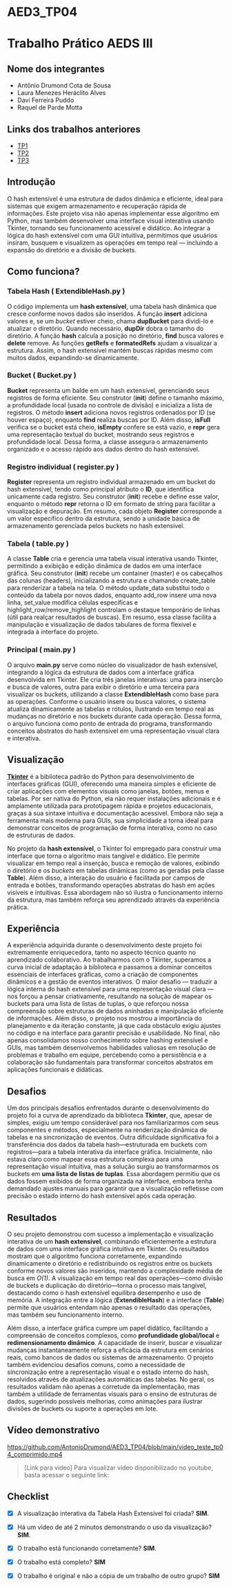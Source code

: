 # AED3_TP04
# Trabalho Prático AEDS III

## Nome dos integrantes

 - Antônio Drumond Cota de Sousa
 - Laura Menezes Heráclito Alves
 - Davi Ferreira Puddo
 - Raquel de Parde Motta
   
## Links dos trabalhos anteriores
- [TP1](https://github.com/AntonioDrumond/AED3_TP01/)
- [TP2](https://github.com/AntonioDrumond/AED3_TP02/)
- [TP3](https://github.com/davipuddo/AED3_TP03)

## Introdução

O hash extensível é uma estrutura de dados dinâmica e eficiente, ideal para sistemas que exigem armazenamento e recuperação rápida de informações. Este projeto visa não apenas implementar esse algoritmo em Python, mas também desenvolver uma interface visual interativa usando Tkinter, tornando seu funcionamento acessível e didático. Ao integrar a lógica do hash extensível com uma GUI intuitiva, permitimos que usuários insiram, busquem e visualizem as operações em tempo real — incluindo a expansão do diretório e a divisão de buckets.

## Como funciona?
### Tabela Hash ( ExtendibleHash.py )
O código implementa um **hash extensível**, uma tabela hash dinâmica que cresce conforme novos dados são inseridos. A função **insert** adiciona valores e, se um *bucket* estiver cheio, chama **dupBucket** para dividi-lo e atualizar o diretório. Quando necessário, **dupDir** dobra o tamanho do diretório. A função **hash** calcula a posição no diretório, **find** busca valores e **delete** remove. As funções **getRefs** e **formatedRefs** ajudam a visualizar a estrutura. Assim, o hash extensível mantém buscas rápidas mesmo com muitos dados, expandindo-se dinamicamente.

### Bucket ( Bucket.py )
**Bucket** representa um balde em um hash extensível, gerenciando seus registros de forma eficiente. Seu construtor (__init__) define o tamanho máximo, a profundidade local (usada no controle de divisão) e inicializa a lista de registros. O método **insert** adiciona novos registros ordenados por ID (se houver espaço), enquanto **find** realiza buscas por ID. Além disso, **isFull** verifica se o bucket está cheio, **isEmpty** confere se está vazio, e **__repr__** gera uma representação textual do bucket, mostrando seus registros e profundidade local. Dessa forma, a classe assegura o armazenamento organizado e o acesso rápido aos dados dentro do hash extensível.

### Registro individual ( register.py )
**Register** representa um registro individual armazenado em um bucket do hash extensível, tendo como principal atributo o **ID**, que identifica unicamente cada registro. Seu construtor (__init__) recebe e define esse valor, enquanto o método __repr__ retorna o ID em formato de string para facilitar a visualização e depuração. Em resumo, cada objeto **Register** corresponde a um valor específico dentro da estrutura, sendo a unidade básica de armazenamento gerenciada pelos buckets no hash extensível.

### Tabela ( table.py )
A classe **Table** cria e gerencia uma tabela visual interativa usando Tkinter, permitindo a exibição e edição dinâmica de dados em uma interface gráfica. Seu construtor (__init__) recebe um container (master) e os cabeçalhos das colunas (headers), inicializando a estrutura e chamando create_table para renderizar a tabela na tela. O método update_data substitui todo o conteúdo da tabela por novos dados, enquanto add_row insere uma nova linha, set_value modifica células específicas e highlight_row/remove_highlight controlam o destaque temporário de linhas (útil para realçar resultados de buscas). Em resumo, essa classe facilita a manipulação e visualização de dados tabulares de forma flexível e integrada à interface do projeto.

### Principal ( main.py )
O arquivo **main.py** serve como núcleo do visualizador de hash extensível, integrando a lógica da estrutura de dados com a interface gráfica desenvolvida em Tkinter. Ele cria três janelas interativas: uma para inserção e busca de valores, outra para exibir o diretório e uma terceira para visualizar os buckets, utilizando a classe **ExtendibleHash** como base para as operações. Conforme o usuário insere ou busca valores, o sistema atualiza dinamicamente as tabelas e rótulos, ilustrando em tempo real as mudanças no diretório e nos buckets durante cada operação. Dessa forma, o arquivo funciona como ponto de entrada do programa, transformando conceitos abstratos do hash extensível em uma representação visual clara e interativa.

## Visualização
[**Tkinter**](https://docs.python.org/pt-br/3.13/library/tkinter.html) é a biblioteca padrão do Python para desenvolvimento de interfaces gráficas (GUI), oferecendo uma maneira simples e eficiente de criar aplicações com elementos visuais como janelas, botões, menus e tabelas. Por ser nativa do Python, ela não requer instalações adicionais e é amplamente utilizada para prototipagem rápida e projetos educacionais, graças à sua sintaxe intuitiva e documentação acessível. Embora não seja a ferramenta mais moderna para GUIs, sua simplicidade a torna ideal para demonstrar conceitos de programação de forma interativa, como no caso de estruturas de dados.  

No projeto da **hash extensível**, o Tkinter foi empregado para construir uma interface que torna o algoritmo mais tangível e didático. Ele permite visualizar em tempo real a inserção, busca e remoção de valores, exibindo o diretório e os *buckets* em tabelas dinâmicas (como as geradas pela classe **Table**). Além disso, a interação do usuário é facilitada por campos de entrada e botões, transformando operações abstratas do hash em ações visíveis e intuitivas. Essa abordagem não só ilustra o funcionamento interno da estrutura, mas também reforça seu aprendizado através da experiência prática.

## Experiência

A experiência adquirida durante o desenvolvimento deste projeto foi extremamente enriquecedora, tanto no aspecto técnico quanto no aprendizado colaborativo. Ao trabalharmos com o Tkinter, superamos a curva inicial de adaptação à biblioteca e passamos a dominar conceitos essenciais de interfaces gráficas, como a criação de componentes dinâmicos e a gestão de eventos interativos. O maior desafio — traduzir a lógica interna do hash extensível para uma representação visual clara — nos forçou a pensar criativamente, resultando na solução de mapear os buckets para uma lista de listas de tuplas, o que reforçou nossa compreensão sobre estruturas de dados aninhadas e manipulação eficiente de informações. Além disso, o projeto nos mostrou a importância do planejamento e da iteração constante, já que cada obstáculo exigiu ajustes no código e na interface para garantir precisão e usabilidade. No final, não apenas consolidamos nosso conhecimento sobre hashing extensível e GUIs, mas também desenvolvemos habilidades valiosas em resolução de problemas e trabalho em equipe, percebendo como a persistência e a colaboração são fundamentais para transformar conceitos abstratos em aplicações funcionais e didáticas.

## Desafios

Um dos principais desafios enfrentados durante o desenvolvimento do projeto foi a curva de aprendizado da biblioteca **Tkinter**, que, apesar de simples, exigiu um tempo considerável para nos familiarizarmos com seus componentes e métodos, especialmente na renderização dinâmica de tabelas e na sincronização de eventos. Outra dificuldade significativa foi a transferência dos dados da tabela hash—estruturada em buckets com registros—para a tabela interativa da interface gráfica. Inicialmente, não estava claro como mapear essa estrutura complexa para uma representação visual intuitiva, mas a solução surgiu ao transformarmos os buckets em **uma lista de listas de tuplas**. Essa abordagem permitiu que os dados fossem exibidos de forma organizada na interface, embora tenha demandado ajustes manuais para garantir que a visualização refletisse com precisão o estado interno do hash extensível após cada operação. 


## Resultados

O seu projeto demonstrou com sucesso a implementação e visualização interativa de um **hash extensível**, combinando eficientemente a estrutura de dados com uma interface gráfica intuitiva em Tkinter. Os resultados mostram que o algoritmo funciona corretamente, expandindo dinamicamente o diretório e redistribuindo os registros entre os buckets conforme novos valores são inseridos, mantendo a complexidade média de busca em *O(1)*. A visualização em tempo real das operações—como divisão de buckets e duplicação do diretório—torna o processo mais tangível, destacando como o hash extensível equilibra desempenho e uso de memória. A integração entre a lógica (**ExtendibleHash**) e a interface (**Table**) permite que usuários entendam não apenas o resultado das operações, mas também seu funcionamento interno.  

Além disso, a interface gráfica cumpre um papel didático, facilitando a compreensão de conceitos complexos, como **profundidade global/local** e **redimensionamento dinâmico**. A capacidade de inserir, buscar e visualizar mudanças instantaneamente reforça a eficácia da estrutura em cenários reais, como bancos de dados ou sistemas de armazenamento. O projeto também evidenciou desafios comuns, como a necessidade de sincronização entre a representação visual e o estado interno do hash, resolvidos através de atualizações automáticas das tabelas. No geral, os resultados validam não apenas a corretude da implementação, mas também a utilidade de ferramentas visuais para o ensino de estruturas de dados, sugerindo possíveis melhorias, como animações para ilustrar divisões de buckets ou suporte a operações em lote.

## Vídeo demonstrativo

https://github.com/AntonioDrumond/AED3_TP04/blob/main/video_teste_tp04_comprimido.mp4

> [Link para video]
> Para visualizar vídeo disponibilizado no youtube, basta acessar o seguinte link:
## Checklist

- [x] A visualização interativa da Tabela Hash Extensível foi criada? **SIM**.

- [x] Há um vídeo de até 2 minutos demonstrando o uso da visualização? **SIM**.

- [x] O trabalho está funcionando corretamente? **SIM**.

- [x] O trabalho está completo? **SIM**

- [x] O trabalho é original e não a cópia de um trabalho de outro grupo? **SIM**

